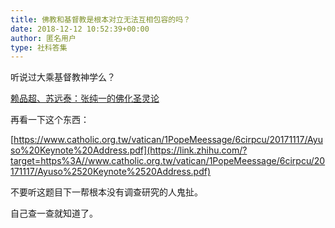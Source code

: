 ```yaml
---
title: 佛教和基督教是根本对立无法互相包容的吗？
date: 2018-12-12 10:52:39+00:00
author: 匿名用户
type: 社科答集
---
```

听说过大乘基督教神学么？

[赖品超、苏远泰：张纯一的佛化圣灵论](https://link.zhihu.com/?target=http%3A//i.bokee.com/v1.php/blog/view/uname/rjjdt/bid/6903988)  


再看一下这个东西：

[https://www.catholic.org.tw/vatican/1PopeMeessage/6cirpcu/20171117/Ayuso%20Keynote%20Address.pdf](https://link.zhihu.com/?target=https%3A//www.catholic.org.tw/vatican/1PopeMeessage/6cirpcu/20171117/Ayuso%2520Keynote%2520Address.pdf)  


不要听这题目下一帮根本没有调查研究的人鬼扯。

  


自己查一查就知道了。


